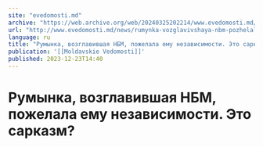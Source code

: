 ```yaml
---
site: "evedomosti.md"
archive: "https://web.archive.org/web/20240325202214/www.evedomosti.md/news/rumynka-vozglavivshaya-nbm-pozhelala-emu-nezavisimosti-eto-s"
url: "http://www.evedomosti.md/news/rumynka-vozglavivshaya-nbm-pozhelala-emu-nezavisimosti-eto-s"
language: ru
title: "Румынка, возглавившая НБМ, пожелала ему независимости. Это сарказм?"
publication: '[[Moldavskie Vedomosti]]'
published: 2023-12-23T14:40
---
```


# Румынка, возглавившая НБМ, пожелала ему независимости. Это сарказм?

